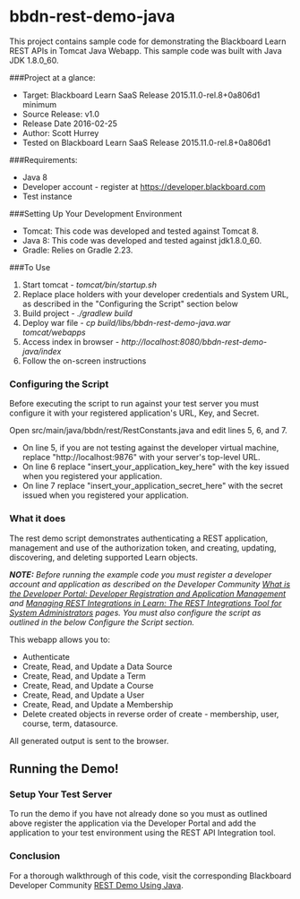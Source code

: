 # bbdn-rest-demo-java
This project contains sample code for demonstrating the Blackboard Learn REST APIs in  Tomcat Java Webapp.
This sample code was built with Java JDK 1.8.0_60.

###Project at a glance:
- Target: Blackboard Learn SaaS Release 2015.11.0-rel.8+0a806d1 minimum
- Source Release: v1.0
- Release Date  2016-02-25
- Author: Scott Hurrey
- Tested on Blackboard Learn SaaS Release 2015.11.0-rel.8+0a806d1

###Requirements:
- Java 8
- Developer account - register at https://developer.blackboard.com
- Test instance


###Setting Up Your Development Environment
- Tomcat: This code was developed and tested against Tomcat 8. 
- Java 8: This code was developed and tested against jdk1.8.0_60.
- Gradle: Relies on Gradle 2.23. 

###To Use
1. Start tomcat - <i>tomcat/bin/startup.sh</i><br />
2. Replace place holders with your developer credentials and System URL, as described in the "Configuring the Script" section below<br />
3. Build project - <i>./gradlew build</i><br />
4. Deploy war file - <i>cp build/libs/bbdn-rest-demo-java.war tomcat/webapps</i><br />
5. Access index in browser - <i>http://localhost:8080/bbdn-rest-demo-java/index</i><br />
6. Follow the on-screen instructions

### Configuring the Script
Before executing the script to run against your test server you must configure it with your registered application's URL, Key, and Secret.

Open src/main/java/bbdn/rest/RestConstants.java and edit lines 5, 6, and 7.
- On line 5, if you are not testing against the developer virtual machine, replace "http://localhost:9876" with your server's top-level URL.
- On line 6 replace "insert_your_application_key_here" with the key issued when you registered your application.<br/>
- On line 7 replace "insert_your_application_secret_here" with the secret issued when you registered your application.

### What it does
The rest demo script demonstrates authenticating a REST application, management and use of the authorization token, and creating, updating, discovering, and deleting supported Learn objects.

<i><b>NOTE:</b> Before running the example code you must register a developer account and application as described on the Developer Community <a href="https://community.blackboard.com/docs/DOC-1579">What is the Developer Portal: Developer Registration and Application Management</a> and <a href="https://community.blackboard.com/docs/DOC-1580">Managing REST Integrations in Learn: The REST Integrations Tool for System Administrators</a> pages. You must also configure the script as outlined in the below Configure the Script section.</i>

This webapp allows you to:<br />
- Authenticate<br/>
- Create, Read, and Update a Data Source<br/>
- Create, Read, and Update a Term<br/>
- Create, Read, and Update a Course<br/>
- Create, Read, and Update a User<br/>
- Create, Read, and Update a Membership<br/>
- Delete created objects in reverse order of create - membership, user, course, term, datasource.

All generated output is sent to the browser.


## Running the Demo!
### Setup Your Test Server
To run the demo if you have not already done so you must as outlined above register the application via the Developer Portal and add the application to your test environment using the REST API Integration tool.

### Conclusion
For a thorough walkthrough of this code, visit the corresponding Blackboard Developer Community <a href="<need a url">REST Demo Using Java</a>.
